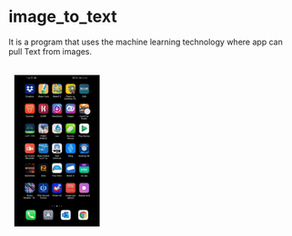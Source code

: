 # image_to_text
It is a program that uses the machine learning technology where app can pull Text from images.

### <img src="/20200620_154559.gif" align="left" width="150" hspace="10" vspace="10">


